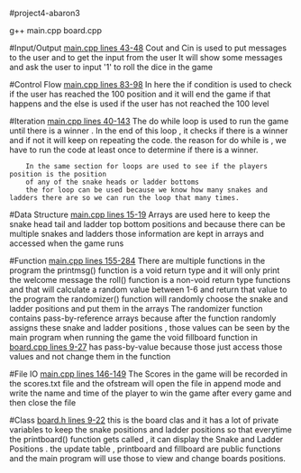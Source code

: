 #project4-abaron3

g++ main.cpp board.cpp

#Input/Output
[main.cpp lines 43-48](/main.cpp)
        Cout and Cin is used to put messages to the user and to get the input from the user
        It will show some messages and ask the user to input '1' to roll the dice in the game

#Control Flow
[main.cpp lines 83-98](/main.cpp)
        In here the if condition is used to check if the user has reached the 100 
        position and it will end the game if that happens
        and the else is used if the user has not reached the 100 level


#Iteration
[main.cpp lines 40-143](/main.cpp)
        The do while loop is used to run the game until there is a winner . 
        In the end of this loop , it checks if there is a winner and if not it will keep on repeating the code.
        the reason for do while is , we have to run the code at least once to determine if there is a winner. 

        In the same section for loops are used to see if the players position is the position 
        of any of the snake heads or ladder bottoms 
        the for loop can be used because we know how many snakes and ladders there are so we can run the loop that many times.

#Data Structure
[main.cpp lines 15-19](/main.cpp)
        Arrays are used here to keep the snake head tail and ladder top bottom positions and because there can be multiple snakes and ladders those information are kept in arrays and accessed when the game runs


#Function
[main.cpp lines 155-284](/main.cpp)
        There are multiple functions in the program 
        the printmsg() function is a void return type and it will only print the welcome message
        the roll() function is a non-void return type functions and that will calculate a random value between 1-6 and return that value to the program
        the randomizer() function will randomly choose the snake and ladder positions and put them in the arrays 
        The randomizer function contains pass-by-reference arrays because after the function randomly assigns these snake and ladder positions , those values can be seen by the main program when running the game
        the void fillboard function in [board.cpp lines 9-27](/board.cpp) has pass-by-value because those just access those values and not change them in the function 

#File IO
[main.cpp lines 146-149](/main.cpp)
        The Scores in the game will be recorded in the scores.txt file and the ofstream 
        will open the file in append mode and write the name and time of the player to win the game after every game and then close the file

#Class
[board.h lines 9-22](/board.h)
        this is the board clas and it has a lot of private variables to keep the snake positions and ladder positions so that everytime the printboard() function gets called , it can display the 
        Snake and Ladder Positions . 
        the update table , printboard and fillboard are public functions and the main program will use those to view and change boards positions.

